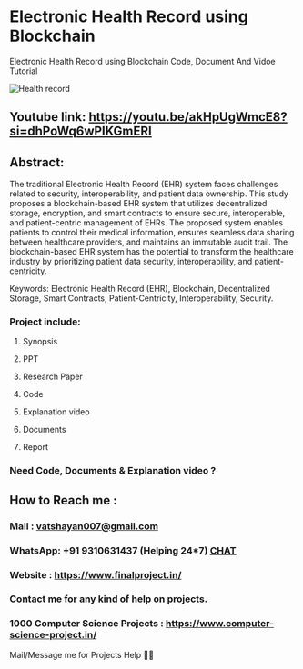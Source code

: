 # Electronic Health Record using Blockchain
Electronic Health Record using Blockchain Code, Document And Vidoe Tutorial

![Health record](https://github.com/user-attachments/assets/8c487f7a-b6cc-4a4f-9ae2-6793bbab5357)

## Youtube link: https://youtu.be/akHpUgWmcE8?si=dhPoWq6wPIKGmERI

## Abstract:
The traditional Electronic Health Record (EHR) system faces challenges related to security, interoperability, and patient data ownership. This study proposes a blockchain-based EHR system that utilizes decentralized storage, encryption, and smart contracts to ensure secure, interoperable, and patient-centric management of EHRs. The proposed system enables patients to control their medical information, ensures seamless data sharing between healthcare providers, and maintains an immutable audit trail. The blockchain-based EHR system has the potential to transform the healthcare industry by prioritizing patient data security, interoperability, and patient-centricity.

Keywords: Electronic Health Record (EHR), Blockchain, Decentralized Storage, Smart Contracts, Patient-Centricity, Interoperability, Security.

### Project include: 

1. Synopsis

2. PPT

3. Research Paper


4. Code

5. Explanation video

6. Documents

7. Report


### Need Code, Documents & Explanation video ? 

## How to Reach me :

### Mail : vatshayan007@gmail.com 

### WhatsApp: +91 9310631437 (Helping 24*7) **[CHAT](https://wa.me/message/CHWN2AHCPMAZK1)** 

### Website : https://www.finalproject.in/

### Contact me for any kind of help on projects.
### 1000 Computer Science Projects : https://www.computer-science-project.in/


Mail/Message me for Projects Help 🙏🏻
